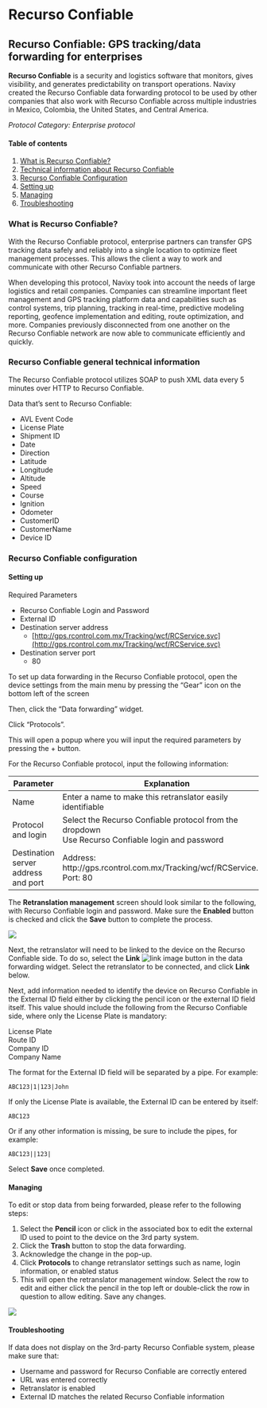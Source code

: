 # Recurso Confiable

## Recurso Confiable: GPS tracking/data forwarding for enterprises

**Recurso Confiable** is a security and logistics software that monitors, gives visibility, and generates predictability on transport operations. Navixy created the Recurso Confiable data forwarding protocol to be used by other companies that also work with Recurso Confiable across multiple industries in Mexico, Colombia, the United States, and Central America.

_Protocol Category: Enterprise protocol_

#### Table of contents

1. [What is Recurso Confiable?](recurso-confiable.md#what-is-rc)
2. [Technical information about Recurso Confiable](recurso-confiable.md#tech-info-rc)
3. [Recurso Confiable Configuration](recurso-confiable.md#rc-config)
4. [Setting up](recurso-confiable.md#setting-up)
5. [Managing](recurso-confiable.md#managing)
6. [Troubleshooting](recurso-confiable.md#troubleshooting)

### What is Recurso Confiable?

With the Recurso Confiable protocol, enterprise partners can transfer GPS tracking data safely and reliably into a single location to optimize fleet management processes. This allows the client a way to work and communicate with other Recurso Confiable partners.

When developing this protocol, Navixy took into account the needs of large logistics and retail companies. Companies can streamline important fleet management and GPS tracking platform data and capabilities such as control systems, trip planning, tracking in real-time, predictive modeling reporting, geofence implementation and editing, route optimization, and more. Companies previously disconnected from one another on the Recurso Confiable network are now able to communicate efficiently and quickly.

### Recurso Confiable general technical information

The Recurso Confiable protocol utilizes SOAP to push XML data every 5 minutes over HTTP to Recurso Confiable.

Data that’s sent to Recurso Confiable:

* AVL Event Code
* License Plate
* Shipment ID
* Date
* Direction
* Latitude
* Longitude
* Altitude
* Speed
* Course
* Ignition
* Odometer
* CustomerID
* CustomerName
* Device ID

### Recurso Confiable configuration

#### Setting up

Required Parameters

* Recurso Confiable Login and Password
* External ID
* Destination server address
  * [http://gps.rcontrol.com.mx/Tracking/wcf/RCService.svc](http://gps.rcontrol.com.mx/Tracking/wcf/RCService.svc)
* Destination server port
  * 80

To set up data forwarding in the Recurso Confiable protocol, open the device settings from the main menu by pressing the “Gear” icon on the bottom left of the screen

Then, click the “Data forwarding” widget.

Click “Protocols”.

This will open a popup where you will input the required parameters by pressing the + button.

For the Recurso Confiable protocol, input the following information:

<table><thead><tr><th width="236.54541015625">Parameter</th><th>Explanation</th></tr></thead><tbody><tr><td>Name</td><td>Enter a name to make this retranslator easily identifiable</td></tr><tr><td>Protocol and login</td><td>Select the Recurso Confiable protocol from the dropdown<br>Use Recurso Confiable login and password</td></tr><tr><td>Destination server address and port</td><td>Address: http://gps.rcontrol.com.mx/Tracking/wcf/RCService.svc<br>Port: 80</td></tr></tbody></table>

The  **Retranslation management** screen should look similar to the following, with Recurso Confiable login and password. Make sure the **Enabled** button is checked and click the **Save** button to complete the process.

![](https://www.navixy.com/wp-content/uploads/2022/10/pasted-image-0-1-1-600x120.png)

Next, the retranslator will need to be linked to the device on the Recurso Confiable side. To do so, select the **Link** <img src="https://www.navixy.com/wp-content/uploads/2022/08/image-3.png" alt="link image" data-size="line"> button in the data forwarding widget. Select the retranslator to be connected, and click **Link** below.

Next, add information needed to identify the device on Recurso Confiable in the External ID field either by clicking the pencil icon or the external ID field itself. This value should include the following from the Recurso Confiable side, where only the License Plate is mandatory:

License Plate\
Route ID\
Company ID\
Company Name

The format for the External ID field will be separated by a pipe. For example:

```
ABC123|1|123|John
```

If only the License Plate is available, the External ID can be entered by itself:

```
ABC123
```

Or if any other information is missing, be sure to include the pipes, for example:

```
ABC123||123|
```

Select **Save** once completed.

#### Managing

To edit or stop data from being forwarded, please refer to the following steps:

1. Select the **Pencil** icon or click in the associated box to edit the external ID used to point to the device on the 3rd party system.
2. Click the **Trash** button to stop the data forwarding.
3. Acknowledge the change in the pop-up.
4. Click **Protocols** to change retranslator settings such as name, login information, or enabled status
5. This will open the retranslator management window. Select the row to edit and either click the pencil in the top left or double-click the row in question to allow editing. Save any changes.

![](https://www.navixy.com/wp-content/uploads/2022/10/pasted-image-0-3-600x107.png)

#### Troubleshooting

If data does not display on the 3rd-party Recurso Confiable system, please make sure that:

* Username and password for Recurso Confiable are correctly entered
* URL was entered correctly
* Retranslator is enabled
* External ID matches the related Recurso Confiable information
